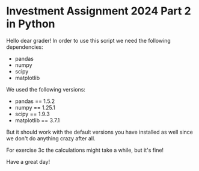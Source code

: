 # Investment Assignment 2024 Part 2 in Python

Hello dear grader! In order to use this script we need the following dependencies:

- pandas
- numpy
- scipy
- matplotlib

We used the following versions:

- pandas == 1.5.2
- numpy == 1.25.1
- scipy == 1.9.3
- matplotlib == 3.7.1

But it should work with the default versions you have installed as well since we don't do anything crazy after all.

For exercise 3c the calculations might take a while, but it's fine!

Have a great day!